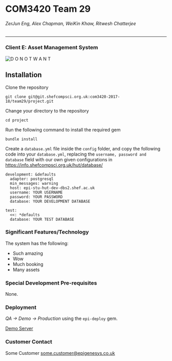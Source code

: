 # COM3420 Team 29
###### ZerJun Eng, Alex Chapman, WeiKin Khaw, Ritwesh Chatterjee

---

### Client E: Asset Management System
![D O N O T W A N T](https://media1.tenor.com/images/a136bc5f7e7c57ba0297fe3ce8aefeca/tenor.gif?itemid=10533630)

## Installation
Clone the repository

`git clone git@git.shefcompsci.org.uk:com3420-2017-18/team29/project.git`

Change your directory to the repository

`cd project`

Run the following command to install the required gem

`bundle install`

Create a `database.yml` file inside the `config` folder, and copy the following code into your `database.yml`, replacing the `username, password and database` field with our own given configurations in https://info.shefcompsci.org.uk/hut/database/

```
development: &defaults
  adapter: postgresql
  min_messages: warning
  host: epi-stu-hut-dev-dbs2.shef.ac.uk
  username: YOUR USERNAME
  password: YOUR PASSWORD
  database: YOUR DEVELOPMENT DATABASE

test:
  <<: *defaults
  database: YOUR TEST DATABASE
```


### Significant Features/Technology
The system has the following:

* Such amazing
* Wow
* Much booking
* Many assets

### Special Development Pre-requisites
None.

### Deployment
*QA -> Demo -> Production* using the `epi-deploy` gem.

[Demo Server](https://team29.demo4.hut.shefcompsci.org.uk/)

### Customer Contact
Some Customer <some.customer@epigenesys.co.uk>
